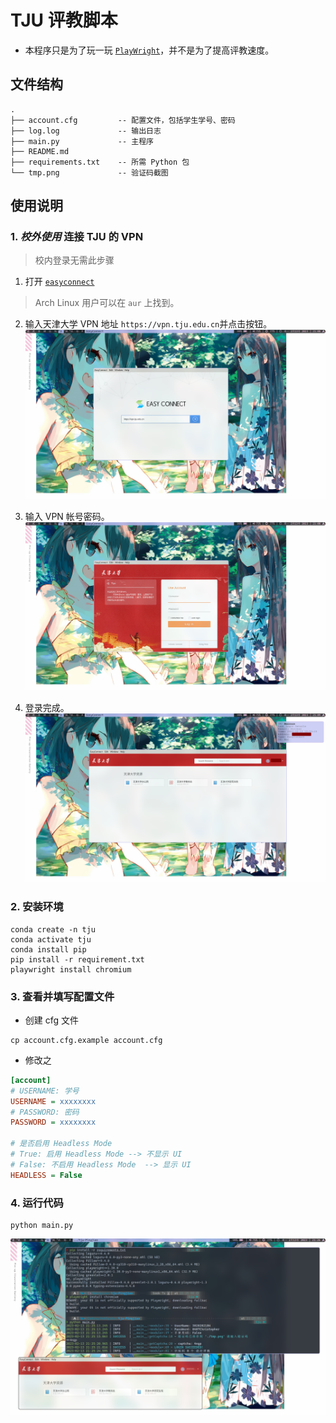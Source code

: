  # TJU 评教脚本

* 本程序只是为了玩一玩 [`PlayWright`](https://playwright.dev/)，并不是为了提高评教速度。

## 文件结构
```
.
├── account.cfg         -- 配置文件，包括学生学号、密码
├── log.log             -- 输出日志
├── main.py             -- 主程序
├── README.md                                           
├── requirements.txt    -- 所需 Python 包
└── tmp.png             -- 验证码截图
```

## 使用说明

### 1.  *校外使用* 连接 TJU 的 VPN
> 校内登录无需此步骤

1. 打开 [`easyconnect`](https://www.sangfor.com.cn/)
> Arch Linux 用户可以在 `aur` 上找到。
2. 输入天津大学 VPN 地址 `https://vpn.tju.edu.cn`并点击按钮。
![image_2023-02-13-21-08-36](img/image_2023-02-13-21-08-36.png)

<!-- <center> -->
<!--   <img style="border-radius: 0.3125em;box-shadow: 0 2px 4px 0 rgba(34,36,38,.12),0 2px 10px 0 rgba(34,36,38,.08);" -->
<!--     src="img/image_2023-02-13-21-08-36.png"><br> -->
<!--   <div style="color:orange; border-bottom: 1px solid #d9d9d9;display: inline-block;color: #999;padding: 2px;">输入天津大学VPN</div> -->
<!-- </center> -->

3. 输入 VPN 帐号密码。
![image_2023-02-13-21-08-48](./img/image_2023-02-13-21-08-48.png)
<!-- <center> -->
<!--   <img style="border-radius: 0.3125em;box-shadow: 0 2px 4px 0 rgba(34,36,38,.12),0 2px 10px 0 rgba(34,36,38,.08);" -->
<!--     src="img/image_2023-02-13-21-08-48.png"><br> -->
<!--   <div style="color:orange; border-bottom: 1px solid #d9d9d9;display: inline-block;color: #999;padding: 2px;">输入帐号密码</div> -->
<!-- </center> -->

4. 登录完成。
![image_2023-02-13-21-09-56](./img/image_2023-02-13-21-09-56.png)
<!-- <center> -->
<!--   <img style="border-radius: 0.3125em;box-shadow: 0 2px 4px 0 rgba(34,36,38,.12),0 2px 10px 0 rgba(34,36,38,.08);" -->
<!--       src="img/image_2023-02-13-21-09-56.png"><br> -->
<!--   <div style="color:orange; border-bottom: 1px solid #d9d9d9;display: inline-block;color: #999;padding: 2px;">登录完成</div> -->
<!-- </center> -->

### 2. 安装环境
```shell
conda create -n tju
conda activate tju
conda install pip 
pip install -r requirement.txt
playwright install chromium
```

### 3. 查看并填写配置文件
* 创建 cfg 文件
```shell
cp account.cfg.example account.cfg
```
* 修改之
```cfg
[account]
# USERNAME: 学号
USERNAME = xxxxxxxx
# PASSWORD: 密码
PASSWORD = xxxxxxxx

# 是否启用 Headless Mode
# True: 启用 Headless Mode --> 不显示 UI
# False: 不启用 Headless Mode  --> 显示 UI
HEADLESS = False
```

### 4. 运行代码
```
python main.py
```

![image_2023-02-13-21-26-22](./img/image_2023-02-13-21-26-22.png)

<!-- <center> -->
<!--   <img style="border-radius: 0.3125em;box-shadow: 0 2px 4px 0 rgba(34,36,38,.12),0 2px 10px 0 rgba(34,36,38,.08);" -->
<!--     src="img/image_2023-02-13-21-26-22.png"><br> -->
<!--   <div style="color:orange; border-bottom: 1px solid #d9d9d9;display: inline-block;color: #999;padding: 2px;">执行效果</div> -->
<!-- </center> -->
